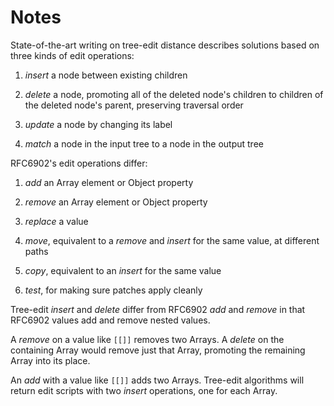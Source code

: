 # Notes

State-of-the-art writing on tree-edit distance describes solutions based
on three kinds of edit operations:

1.  _insert_ a node between existing children

2.  _delete_ a node, promoting all of the deleted node's children to
    children of the deleted node's parent, preserving traversal order

3.  _update_ a node by changing its label

4.  _match_ a node in the input tree to a node in the output tree

RFC6902's edit operations differ:

1.  _add_ an Array element or Object property

2.  _remove_ an Array element or Object property

3.  _replace_ a value

4.  _move_, equivalent to a _remove_ and _insert_ for the same value,
    at different paths

5.  _copy_, equivalent to an _insert_ for the same value

6.  _test_, for making sure patches apply cleanly

Tree-edit _insert_ and _delete_ differ from RFC6902 _add_ and _remove_
in that RFC6902 values add and remove nested values.

A _remove_ on a value like `[[]]` removes two Arrays.  A _delete_ on the
containing Array would remove just that Array, promoting the remaining
Array into its place.

An _add_ with a value like `[[]]` adds two Arrays.  Tree-edit algorithms
will return edit scripts with two _insert_ operations, one for each Array.

